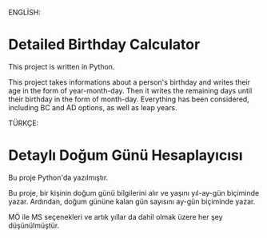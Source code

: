 ENGLİSH:
# Detailed Birthday Calculator
This project is written in Python.

This project takes informations about a person's birthday and writes their age in the form of year-month-day.  Then it writes the remaining days until their birthday in the form of month-day.
Everything has been considered, including BC and AD options, as well as leap years.


TÜRKÇE:
# Detaylı Doğum Günü Hesaplayıcısı
Bu proje Python'da yazılmıştır.

Bu proje, bir kişinin doğum günü bilgilerini alır ve yaşını yıl-ay-gün biçiminde yazar. Ardından, doğum gününe kalan gün sayısını ay-gün biçiminde yazar.

MÖ ile MS seçenekleri ve artık yıllar da dahil olmak üzere her şey düşünülmüştür.
